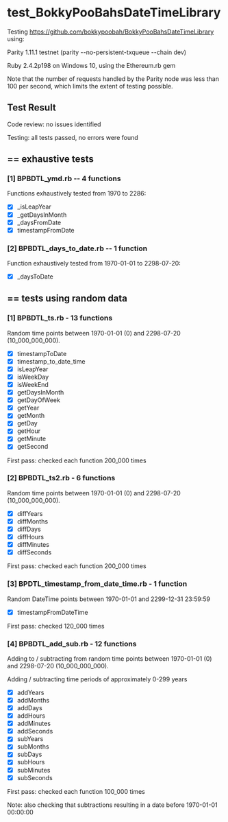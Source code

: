 # test_BokkyPooBahsDateTimeLibrary

Testing https://github.com/bokkypoobah/BokkyPooBahsDateTimeLibrary using:

Parity 1.11.1 testnet (parity --no-persistent-txqueue --chain dev)

Ruby 2.4.2p198 on Windows 10, using the Ethereum.rb gem

Note that the number of requests handled by the Parity node was less than 100 per second, which limits the extent of testing possible.

## Test Result

Code review: no issues identified

Testing: all tests passed, no errors were found

## == exhaustive tests

### [1] BPBDTL_ymd.rb -- 4 functions

Functions exhaustively tested from 1970 to 2286:

* [x] _isLeapYear
* [x] _getDaysInMonth
* [x] _daysFromDate
* [x] timestampFromDate

### [2] BPBDTL_days_to_date.rb -- 1 function

Function exhaustively tested from 1970-01-01 to 2298-07-20:

* [x] _daysToDate


## == tests using random data

### [1] BPBDTL_ts.rb - 13 functions

Random time points between 1970-01-01 (0) and 2298-07-20 (10_000_000_000).

* [x] timestampToDate
* [x] timestamp_to_date_time
* [x] isLeapYear
* [x] isWeekDay
* [x] isWeekEnd
* [x] getDaysInMonth
* [x] getDayOfWeek
* [x] getYear
* [x] getMonth
* [x] getDay
* [x] getHour
* [x] getMinute
* [x] getSecond
  
First pass: checked each function 200_000 times
  
### [2] BPBDTL_ts2.rb - 6 functions

Random time points between 1970-01-01 (0) and 2298-07-20 (10_000_000_000).

* [x] diffYears
* [x] diffMonths
* [x] diffDays
* [x] diffHours
* [x] diffMinutes
* [x] diffSeconds
  
First pass: checked each function 200_000 times

### [3] BPDTL_timestamp_from_date_time.rb - 1 function

Random DateTime points between 1970-01-01 and 2299-12-31 23:59:59

* [x] timestampFromDateTime

First pass: checked 120_000 times

### [4] BPBDTL_add_sub.rb - 12 functions

Adding to / subtracting from random time points between 1970-01-01 (0) and 2298-07-20 (10_000_000_000).

Adding / subtracting time periods of approximately 0-299 years

* [x] addYears
* [x] addMonths
* [x] addDays
* [x] addHours
* [x] addMinutes
* [x] addSeconds
* [x] subYears
* [x] subMonths
* [x] subDays
* [x] subHours
* [x] subMinutes
* [x] subSeconds

First pass: checked each function 100_000 times

Note: also checking that subtractions resulting in a date before 1970-01-01 00:00:00
